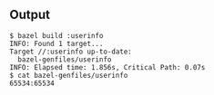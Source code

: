 Output
------

    $ bazel build :userinfo
    INFO: Found 1 target...
    Target //:userinfo up-to-date:
      bazel-genfiles/userinfo
    INFO: Elapsed time: 1.856s, Critical Path: 0.07s
    $ cat bazel-genfiles/userinfo 
    65534:65534
